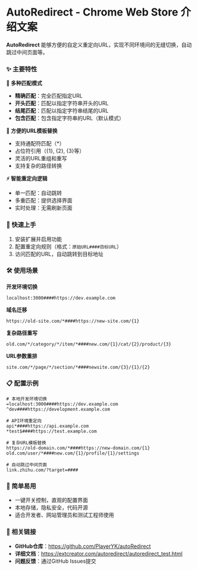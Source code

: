 # AutoRedirect - Chrome Web Store 介绍文案


**AutoRedirect** 能够方便的自定义重定向URL，实现不同环境间的无缝切换，自动跳过中间页面等。

### ✨ 主要特性

**🎯 多种匹配模式**
- **精确匹配**：完全匹配指定URL
- **开头匹配**：匹配以指定字符串开头的URL
- **结尾匹配**：匹配以指定字符串结尾的URL
- **包含匹配**：包含指定字符串的URL（默认模式）

**🔧 方便的URL模板替换**
- 支持通配符匹配（*）
- 占位符引用（{1}, {2}, {3}等）
- 灵活的URL重组和重写
- 支持复杂的路径转换

**⚡ 智能重定向逻辑**
- 单一匹配：自动跳转
- 多重匹配：提供选择界面
- 实时处理：无需刷新页面


### 📖 快速上手

1. 安装扩展并启用功能
2. 配置重定向规则（格式：`原始URL####目标URL`）
3. 访问匹配的URL，自动跳转到目标地址

### 🛠️ 使用场景

**开发环境切换**
```
localhost:3000####https://dev.example.com
```

**域名迁移**
```
https://old-site.com/*####https://new-site.com/{1}
```

**复杂路径重写**
```
old.com/*/category/*/item/*####new.com/{1}/cat/{2}/product/{3}
```

**URL参数重排**
```
site.com/*/page/*/section/*####newsite.com/{3}/{1}/{2}
```

### 📋 配置示例

```
# 本地开发环境切换
=localhost:3000####https://dev.example.com
^dev####https://development.example.com

# API环境重定向
api*####https://api.example.com
*test$####https://test.example.com

# 复杂URL模板替换
https://old-domain.com/*####https://new-domain.com/{1}
old.com/user/*####new.com/{1}/profile/{1}/settings

# 自动跳过中间页面
link.zhihu.com/?target=####
```

### 🎯 简单易用

- 一键开关控制，直观的配置界面
- 本地存储，隐私安全，代码开源
- 适合开发者、网站管理员和测试工程师使用

### 🔗 相关链接

- **GitHub仓库**：https://github.com/PlayerYK/autoRedirect
- **详细文档**：https://extcreator.com/autoredirect/autoredirect_test.html
- **问题反馈**：通过GitHub Issues提交
